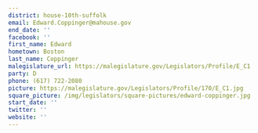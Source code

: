 ```yaml
---
district: house-10th-suffolk
email: Edward.Coppinger@mahouse.gov
end_date: ''
facebook: ''
first_name: Edward
hometown: Boston
last_name: Coppinger
malegislature_url: https://malegislature.gov/Legislators/Profile/E_C1
party: D
phone: (617) 722-2080
picture: https://malegislature.gov/Legislators/Profile/170/E_C1.jpg
square_picture: /img/legislators/square-pictures/edward-coppinger.jpg
start_date: ''
twitter: ''
website: ''
---
```

